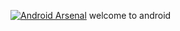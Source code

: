 [![Android Arsenal](https://img.shields.io/badge/Android%20-RetrofitView-brightgreen.svg?style=flat)]()
welcome to android
